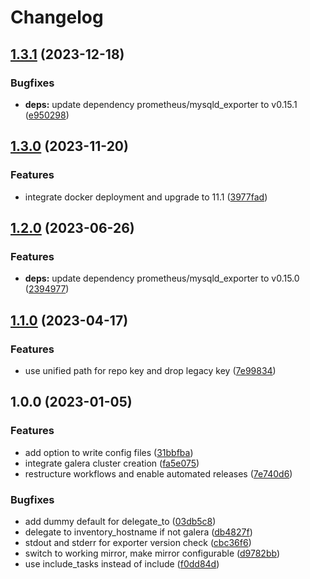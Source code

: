 # Changelog

## [1.3.1](https://github.com/rolehippie/mariadb/compare/v1.3.0...v1.3.1) (2023-12-18)


### Bugfixes

* **deps:** update dependency prometheus/mysqld_exporter to v0.15.1 ([e950298](https://github.com/rolehippie/mariadb/commit/e9502986fa0debc694bb8585a22679cc1660b312))

## [1.3.0](https://github.com/rolehippie/mariadb/compare/v1.2.0...v1.3.0) (2023-11-20)


### Features

* integrate docker deployment and upgrade to 11.1 ([3977fad](https://github.com/rolehippie/mariadb/commit/3977fad256f0467ef67eb986c57517117331c52f))

## [1.2.0](https://github.com/rolehippie/mariadb/compare/v1.1.0...v1.2.0) (2023-06-26)


### Features

* **deps:** update dependency prometheus/mysqld_exporter to v0.15.0 ([2394977](https://github.com/rolehippie/mariadb/commit/239497763e61f90f9971cc5f8fa622ec36974680))

## [1.1.0](https://github.com/rolehippie/mariadb/compare/v1.0.0...v1.1.0) (2023-04-17)


### Features

* use unified path for repo key and drop legacy key ([7e99834](https://github.com/rolehippie/mariadb/commit/7e998340b514468431754f23f7042c18257a5d4a))

## 1.0.0 (2023-01-05)


### Features

* add option to write config files ([31bbfba](https://github.com/rolehippie/mariadb/commit/31bbfba420119c47dff84030b898d4b8f9e52f4e))
* integrate galera cluster creation ([fa5e075](https://github.com/rolehippie/mariadb/commit/fa5e075bc379ad833e883580b05c1b403c2c580a))
* restructure workflows and enable automated releases ([7e740d6](https://github.com/rolehippie/mariadb/commit/7e740d6274a00e1c29f9a72e59e5a4c4277e7373))


### Bugfixes

* add dummy default for delegate_to ([03db5c8](https://github.com/rolehippie/mariadb/commit/03db5c880a6fa199cde3c8ae71218507cd0ca510))
* delegate to inventory_hostname if not galera ([db4827f](https://github.com/rolehippie/mariadb/commit/db4827f22da521712c24b457232f14939ff15271))
* stdout and stderr for exporter version check ([cbc36f6](https://github.com/rolehippie/mariadb/commit/cbc36f695c9afe479df56a2353f523ff40690e96))
* switch to working mirror, make mirror configurable ([d9782bb](https://github.com/rolehippie/mariadb/commit/d9782bb3ff4ea9c084762fd157a28a14b6c90b62))
* use include_tasks instead of include ([f0dd84d](https://github.com/rolehippie/mariadb/commit/f0dd84dff0dfd723bf82a975c7e7d8b27a215647))
